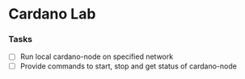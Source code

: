 # Cardano Lab

### Tasks

- [ ] Run local cardano-node on specified network 
- [ ] Provide commands to start, stop and get status of cardano-node
